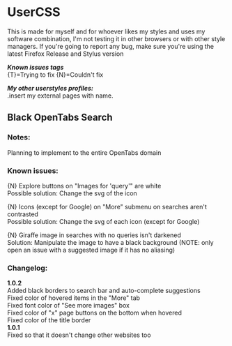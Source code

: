 # UserCSS
This is made for myself and for whoever likes my styles and uses my software combination, I'm not testing it in other browsers or with other style managers. If you're going to report any bug, make sure you're using the latest Firefox Release and Stylus version

***Known issues tags***<br>
{T}=Trying to fix {N}=Couldn't fix

***My other userstyles profiles:***<br>
.insert my external pages with name.

## Black OpenTabs Search
### Notes:
Planning to implement to the entire OpenTabs domain
### Known issues:
{N} Explore buttons on "Images for 'query'" are white<br>
Possible solution: Change the svg of the icon

{N} Icons (except for Google) on "More" submenu on searches aren't contrasted<br>
Possible solution: Change the svg of each icon (except for Google)

{N} Giraffe image in searches with no queries isn't darkened<br>
Solution: Manipulate the image to have a black background (NOTE: only open an issue with a suggested image if it has no aliasing)
### Changelog:
**1.0.2**<br>
Added black borders to search bar and auto-complete suggestions<br>
Fixed color of hovered items in the "More" tab<br>
Fixed font color of "See more images" box<br>
Fixed color of "x" page buttons on the bottom when hovered<br>
Fixed color of the title border<br>
**1.0.1**<br>
Fixed so that it doesn't change other websites too<br>

